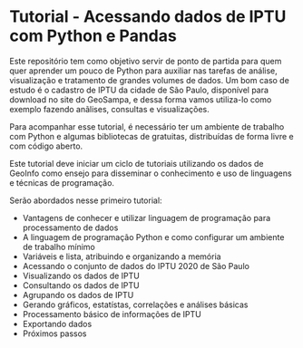 # Tutorial - Acessando dados de IPTU com Python e Pandas

Este repositório tem como objetivo servir de ponto de partida para quem quer aprender um pouco de Python para auxiliar nas tarefas de análise, visualização e tratamento de grandes volumes de dados. Um bom caso de estudo é o cadastro de IPTU da cidade de São Paulo, disponível para download no site do GeoSampa, e dessa forma vamos utiliza-lo como exemplo fazendo anãlises, consultas e visualizações.

Para acompanhar esse tutorial, é necessário ter um ambiente de trabalho com Python e algumas bibliotecas de gratuitas, distribuídas de forma livre e com código aberto.

Este tutorial deve iniciar um ciclo de tutoriais utilizando os dados de GeoInfo como ensejo para disseminar o conhecimento e uso de linguagens e técnicas de programação.

Serão abordados nesse primeiro tutorial:

* Vantagens de conhecer e utilizar linguagem de programação para processamento de dados
* A linguagem de programação Python e como configurar um ambiente de trabalho mínimo
* Variáveis e lista, atribuindo e organizando a memória
* Acessando o conjunto de dados do IPTU 2020 de São Paulo
* Visualizando os dados de IPTU
* Consultando os dados de IPTU
* Agrupando os dados de IPTU
* Gerando gráficos, estatístas, correlações e análises básicas
* Processamento básico de informações de IPTU
* Exportando dados
* Próximos passos



